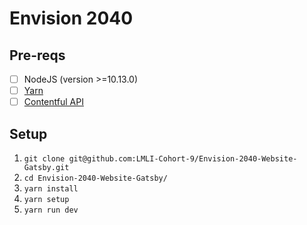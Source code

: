 # Envision 2040

## Pre-reqs
- [ ] NodeJS (version >=10.13.0)
- [ ] [Yarn](https://yarnpkg.com/getting-started/install)
- [ ] [Contentful API](https://www.contentful.com/)

## Setup
1. `git clone git@github.com:LMLI-Cohort-9/Envision-2040-Website-Gatsby.git`
2. `cd Envision-2040-Website-Gatsby/`
3. `yarn install`
4. `yarn setup`
5. `yarn run dev`